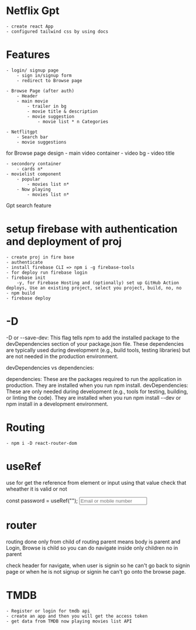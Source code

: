 # Netflix Gpt

    - create react App
    - configured tailwind css by using docs
    




# Features
    - login/ signup page
        - sign in/signup form
        - redirect to Browse page

    - Browse Page (after auth)
        - Header
        - main movie
            - trailer in bg
            - movie title & description
            - movie suggestion
                - movie list * n Categories
    
    - Netflitgpt
        - Search bar
        - movie suggestions


for Browse page design
    - main video container
        - video bg
        - video title
    
    - secondory container
        - cards n*
    - movielist component
        - popular
            - movies list n*
        - Now playing
            - movies list n*

Gpt search feature
    


       
    

# setup firebase with authentication and deployment of proj

    - create proj in fire base
    - authenticate 
    - install firebase CLI => npm i -g firebase-tools 
    - for deploy run firebase login
    - firebase init
        -y, for Firebase Hosting and (optionally) set up GitHub Action deploys, Use an existing project, select you project, build, no, no
    - npm build
    - firebase deploy


# -D
-D or --save-dev: This flag tells npm to add the installed package to the devDependencies section of your package.json file. These dependencies are typically used during development (e.g., build tools, testing libraries) but are not needed in the production environment.

devDependencies vs dependencies:

dependencies: These are the packages required to run the application in production. They are installed when you run npm install.
devDependencies: These are only needed during development (e.g., tools for testing, building, or linting the code). They are installed when you run npm install --dev or npm install in a development environment.


# Routing
    - npm i -D react-router-dom


# useRef

use for get the reference from element or input using that value check that wheather it is valid or not

  const password = useRef("");
  <input
          ref={email}
          type="text"
          placeholder="Email or mobile number"
          className="text-white w-full box-border my-2 p-4 bg-transparent border border-gray-600 rounded-md"
    />

# router

routing done only from child of routing parent means body is parent and Login, Browse is child so you can do navigate inside only children no in parent

check header for navigate, when user is signin so he can't go back to signin page or when he is not signup or signin he can't go onto the browse page.

# TMDB

    - Register or login for tmdb api 
    - create an app and then you will get the access token
    - get data from TMDB now playing movies list API